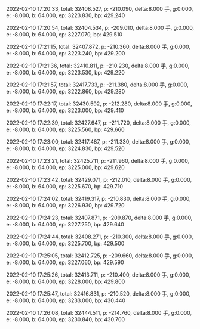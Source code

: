 2022-02-10 17:20:33, total: 32408.527, p: -210.090, delta:8.000 手, g:0.000, e: -8.000, b: 64.000, ep: 3223.830, bp: 429.240

2022-02-10 17:20:54, total: 32404.534, p: -209.010, delta:8.000 手, g:0.000, e: -8.000, b: 64.000, ep: 3227.070, bp: 429.510

2022-02-10 17:21:15, total: 32407.872, p: -210.360, delta:8.000 手, g:0.000, e: -8.000, b: 64.000, ep: 3223.240, bp: 429.200

2022-02-10 17:21:36, total: 32410.811, p: -210.230, delta:8.000 手, g:0.000, e: -8.000, b: 64.000, ep: 3223.530, bp: 429.220

2022-02-10 17:21:57, total: 32417.733, p: -211.380, delta:8.000 手, g:0.000, e: -8.000, b: 64.000, ep: 3222.860, bp: 429.280

2022-02-10 17:22:17, total: 32430.592, p: -212.280, delta:8.000 手, g:0.000, e: -8.000, b: 64.000, ep: 3223.000, bp: 429.410

2022-02-10 17:22:39, total: 32427.647, p: -211.720, delta:8.000 手, g:0.000, e: -8.000, b: 64.000, ep: 3225.560, bp: 429.660

2022-02-10 17:23:00, total: 32417.487, p: -211.330, delta:8.000 手, g:0.000, e: -8.000, b: 64.000, ep: 3224.830, bp: 429.520

2022-02-10 17:23:21, total: 32425.711, p: -211.960, delta:8.000 手, g:0.000, e: -8.000, b: 64.000, ep: 3225.000, bp: 429.620

2022-02-10 17:23:42, total: 32429.071, p: -212.010, delta:8.000 手, g:0.000, e: -8.000, b: 64.000, ep: 3225.670, bp: 429.710

2022-02-10 17:24:02, total: 32419.317, p: -210.830, delta:8.000 手, g:0.000, e: -8.000, b: 64.000, ep: 3226.930, bp: 429.720

2022-02-10 17:24:23, total: 32407.871, p: -209.870, delta:8.000 手, g:0.000, e: -8.000, b: 64.000, ep: 3227.250, bp: 429.640

2022-02-10 17:24:44, total: 32408.271, p: -210.300, delta:8.000 手, g:0.000, e: -8.000, b: 64.000, ep: 3225.700, bp: 429.500

2022-02-10 17:25:05, total: 32412.725, p: -209.660, delta:8.000 手, g:0.000, e: -8.000, b: 64.000, ep: 3227.060, bp: 429.590

2022-02-10 17:25:26, total: 32413.711, p: -210.400, delta:8.000 手, g:0.000, e: -8.000, b: 64.000, ep: 3228.000, bp: 429.800

2022-02-10 17:25:47, total: 32416.831, p: -210.520, delta:8.000 手, g:0.000, e: -8.000, b: 64.000, ep: 3233.000, bp: 430.440

2022-02-10 17:26:08, total: 32444.511, p: -214.760, delta:8.000 手, g:0.000, e: -8.000, b: 64.000, ep: 3230.840, bp: 430.700